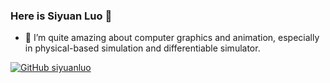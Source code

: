 ### Here is Siyuan Luo 👋
<!--
**siyuanluo/siyuanluo** is a ✨ _special_ ✨ repository because its `README.md` (this file) appears on your GitHub profile.

Here are some ideas to get you started:

- 👯 I’m looking to collaborate on ...
- 💬 Ask me about ...

- 😄 Pronouns: ...
-->

- 🔭 I’m quite amazing about computer graphics and animation, especially in physical-based simulation and differentiable simulator.

[![GitHub siyuanluo](https://img.shields.io/github/followers/siyuanluo?label=follower%20github&style=flat-square)](https://github.com/siyuanluo)
